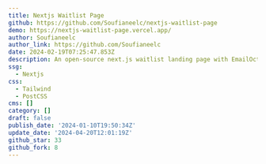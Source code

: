 ```yaml
---
title: Nextjs Waitlist Page
github: https://github.com/Soufianeelc/nextjs-waitlist-page
demo: https://nextjs-waitlist-page.vercel.app/
author: Soufianeelc
author_link: https://github.com/Soufianeelc
date: 2024-02-19T07:25:47.853Z
description: An open-source next.js waitlist landing page with EmailOctopus API
ssg:
  - Nextjs
css:
  - Tailwind
  - PostCSS
cms: []
category: []
draft: false
publish_date: '2024-01-10T19:50:34Z'
update_date: '2024-04-20T12:01:19Z'
github_star: 33
github_fork: 8
---
```

